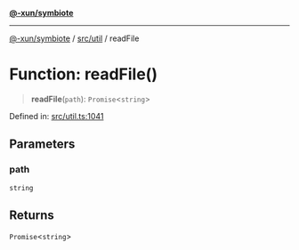 [**@-xun/symbiote**](../../../README.md)

***

[@-xun/symbiote](../../../README.md) / [src/util](../README.md) / readFile

# Function: readFile()

> **readFile**(`path`): `Promise`\<`string`\>

Defined in: [src/util.ts:1041](https://github.com/Xunnamius/symbiote/blob/dc192a66d47b6c3a3464852ad43eb71fe137ca73/src/util.ts#L1041)

## Parameters

### path

`string`

## Returns

`Promise`\<`string`\>

